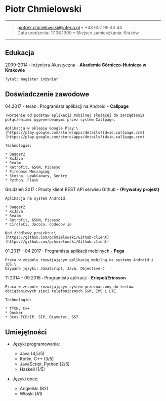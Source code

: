 Piotr Chmielowski
============

----

> <piotrek.chmielowski@interia.pl> • +48 607 98 43 44\
> Data urodzenia: 17.06.1990 • Miejsce zamieszkania: Kraków

----

Edukacja
---------

2009-2014
:   Inżyniera Akustyczna - **Akademia Górniczo-Hutnicza w Krakowie**

    Tytuł: magister inżynier

Doświadczenie zawodowe
----------
04.2017 - teraz 
:   Programista aplikacji na Android - **Callpage**

    Tworzenie od podstaw aplikacji mobilnej służącej do zarządzania połączeniami wygenerowanymi przez system Callpage.

    Aplikacja w sklepie Google Play:\
    [https://play.google.com/store/apps/details?id=io.callpage.crm](https://play.google.com/store/apps/details?id=io.callpage.crm)

    Technologie:

    * Dagger2
    * RxJava
    * Realm
    * Retrofit, GSON, Picasso
    * Firebase Messaging
    * Stetho, LeakCanary, Sentry
    * Python, Flask

Grudzień 2017
:   Prosty klient REST API serwisu Github - **(Prywatny projekt)**

    Aplikacja na system Android.

    * Dagger2
    * RxJava
    * Realm
    * Retrofit, GSON, Picasso
    * CircleCi, Jacoco, Codecov.io

    Kod źródłowy projektu:\
    [https://github.com/pchmielowski/Github-client](https://github.com/pchmielowski/Github-client)

01.2017 - 04.2017
:   Programista aplikacji mobilnych - **Pega**

    Praca w zespole rozwijającym aplikację mobilną na systemy Android i iOS.\
    Używane języki: JavaScript, Java, Objective-C

11.2014 - 09.2016 
:   Programista aplikacji  - **Ericpol/Ericsson**

    Praca w zespole rozwijającym system przeznaczony do testów obciążeniowych sieci telefonicznych GSM, IMS i LTE.

    Technologie:

    * TTCN, C++
    * Docker
    * Stos TCP/IP, SIP, Diameter, SS7

Umiejętności
----------------------------------------

* Języki programowania:

    * Java                 (4,5/5)
    * Kotlin, C++           (3/5)
    * JavaScript, Python    (2/5)
    * Haskell               (1/5)

* Języki obce:

    * Angielski (B2)
    * Włoski (A1)


